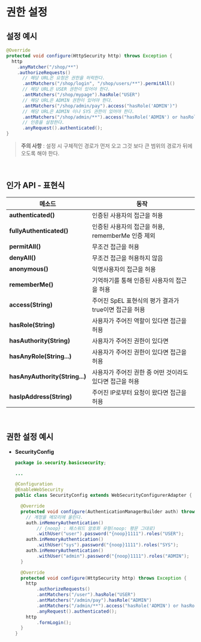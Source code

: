 # 권한 설정

## 설정 예시

```java
@Override
protected void configure(HttpSecurity http) throws Exception {
  http
    .anyMatcher("/shop/**")
    .authorizeRequests()
      // 해당 URL은 요청은 권한을 허락한다.
      .antMatchers("/shop/login", "/shop/users/**").permitAll()
      // 해당 URL은 USER 권한이 있어야 한다.
      .antMatchers("/shop/mypage").hasRole("USER")
      // 해당 URL은 ADMIN 권한이 있어야 한다.
      .antMatchers("/shop/admin/pay").access("hasRole('ADMIN')")
      // 해당 URL은 ADMIN 이나 SYS 권한이 있어야 한다.
      .antMatchers("/shop/admin/**").access("hasRole('ADMIN') or hasRole('SYS')");
      // 인증을 설정한다.
      .anyRequest().authenticated();
}
```

> **주의 사항**
> : 설정 시 구체적인 경로가 먼저 오고 그것 보다 큰 범위의 경로가 뒤에 오도록 해야 한다.

<br>

## 인가 API - 표현식

| 메소드                         | 동작                                                     |
| ------------------------------ | -------------------------------------------------------- |
| **authenticated()**            | 인증된 사용자의 접근을 허용                              |
| **fullyAuthenticated()**       | 인증된 사용자의 접근을 허용, rememberMe 인증 제외        |
| **permitAll()**                | 무조건 접근을 허용                                       |
| **denyAll()**                  | 무조건 접근을 허용하지 않음                              |
| **anonymous()**                | 익명사용자의 접근을 허용                                 |
| **rememberMe()**               | 기억하기를 통해 인증된 사용자의 접근을 허용              |
| **access(String)**             | 주어진 SpEL  표현식의 평가 결과가 true이면 접근을 허용   |
| **hasRole(String)**            | 사용자가 주어진 역할이 있다면 접근을 허용                |
| **hasAuthority(String)**       | 사용자가 주어진 권한이 있다면                            |
| **hasAnyRole(String...)**      | 사용자가 주어진 권한이 있다면 접근을 허용                |
| **hasAnyAuthority(String...)** | 사용자가 주어진 권한 중 어떤 것이라도 있다면 접근을 허용 |
| **hasIpAddress(String)**       | 주어진 IP로부터 요청이 왔다면 접근을 허용                |

<br>

## 권한 설정 예시

* **SecurityConfig**

  ```java
  package io.security.basicsecurity;
  
  ...
  
  @Configuration
  @EnableWebSecurity
  public class SecurityConfig extends WebSecurityConfigurerAdapter {
  
    @Override
    protected void configure(AuthenticationManagerBuilder auth) throws Exception {
      // 계정을 메모리에 올린다.
      auth.inMemoryAuthentication()
          // {noop} : 패스워드 암호화 유형(noop: 평문 그대로)
          .withUser("user").password("{noop}1111").roles("USER");
      auth.inMemoryAuthentication()
          .withUser("sys").password("{noop}1111").roles("SYS");
      auth.inMemoryAuthentication()
          .withUser("admin").password("{noop}1111").roles("ADMIN");
    }
  
    @Override
    protected void configure(HttpSecurity http) throws Exception {
      http
          .authorizeRequests()
          .antMatchers("/user").hasRole("USER")
          .antMatchers("/admin/pay").hasRole("ADMIN")
          .antMatchers("/admin/**").access("hasRole('ADMIN') or hasRole('SYS')")
          .anyRequest().authenticated();
      http
          .formLogin();
    }
  }
  ```

  

